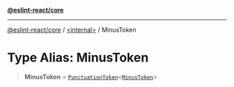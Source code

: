 [**@eslint-react/core**](../../README.md)

***

[@eslint-react/core](../../README.md) / [\<internal\>](../README.md) / MinusToken

# Type Alias: MinusToken

> **MinusToken** = [`PunctuationToken`](../interfaces/PunctuationToken.md)\<[`MinusToken`](../enumerations/SyntaxKind.md#minustoken)\>
